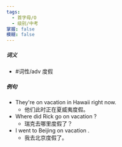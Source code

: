 ```yaml
---
tags:
  - 首字母/O
  - 级别/中考
掌握: false
模糊: false
---
```

##### 词义
- #词性/adv  度假
##### 例句
- They're on vacation in Hawaii right now.
	- 他们此时正在夏威夷度假。
- Where did Rick go on vacation ?
	- 瑞克去哪里度假了？
- I went to Beijing on vacation .
	- 我去北京度假了。
